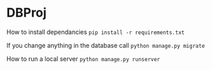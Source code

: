 # DBProj

How to install dependancies
`pip install -r requirements.txt`

If you change anything in the database call 
`python manage.py migrate`

How to run a local server
`python manage.py runserver`
